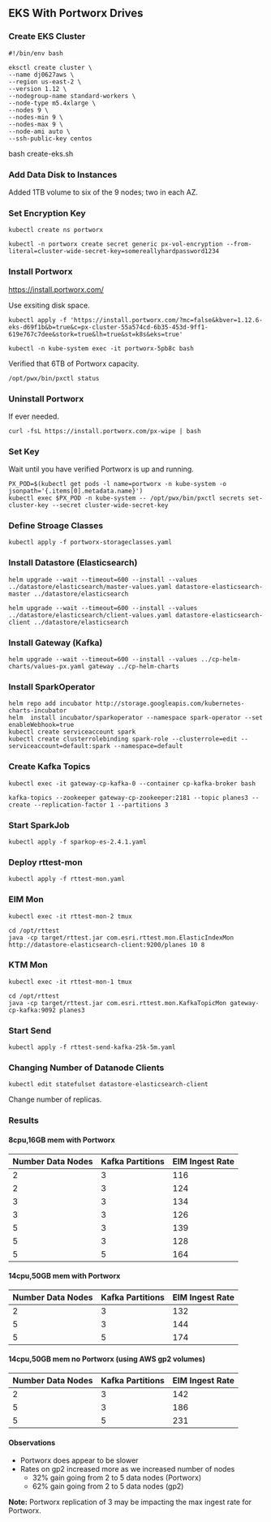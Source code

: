 
## EKS With Portworx Drives


### Create EKS Cluster

```
#!/bin/env bash

eksctl create cluster \
--name dj0627aws \
--region us-east-2 \
--version 1.12 \
--nodegroup-name standard-workers \
--node-type m5.4xlarge \
--nodes 9 \
--nodes-min 9 \
--nodes-max 9 \
--node-ami auto \
--ssh-public-key centos
```

bash create-eks.sh

### Add Data Disk to Instances 

Added 1TB volume to six of the 9 nodes; two in each AZ.


### Set Encryption Key

```
kubectl create ns portworx

kubectl -n portworx create secret generic px-vol-encryption --from-literal=cluster-wide-secret-key=somereallyhardpassword1234
```

### Install Portworx


https://install.portworx.com/

Use exsiting disk space.

```
kubectl apply -f 'https://install.portworx.com/?mc=false&kbver=1.12.6-eks-d69f1b&b=true&c=px-cluster-55a574cd-6b35-453d-9ff1-619e767c7dee&stork=true&lh=true&st=k8s&eks=true'
```

```
kubectl -n kube-system exec -it portworx-5pb8c bash
```

Verified that 6TB of Portworx capacity.

```
/opt/pwx/bin/pxctl status
```

### Uninstall Portworx

If ever needed.

```
curl -fsL https://install.portworx.com/px-wipe | bash
```



### Set Key

Wait until you have verified Portworx is up and running.

```
PX_POD=$(kubectl get pods -l name=portworx -n kube-system -o jsonpath='{.items[0].metadata.name}')
kubectl exec $PX_POD -n kube-system -- /opt/pwx/bin/pxctl secrets set-cluster-key --secret cluster-wide-secret-key
```

### Define Stroage Classes

```
kubectl apply -f portworx-storageclasses.yaml
```

### Install Datastore (Elasticsearch)

```
helm upgrade --wait --timeout=600 --install --values ../datastore/elasticsearch/master-values.yaml datastore-elasticsearch-master ../datastore/elasticsearch

helm upgrade --wait --timeout=600 --install --values ../datastore/elasticsearch/client-values.yaml datastore-elasticsearch-client ../datastore/elasticsearch
```


### Install Gateway (Kafka)

```
helm upgrade --wait --timeout=600 --install --values ../cp-helm-charts/values-px.yaml gateway ../cp-helm-charts
```

### Install SparkOperator

```
helm repo add incubator http://storage.googleapis.com/kubernetes-charts-incubator
helm  install incubator/sparkoperator --namespace spark-operator --set enableWebhook=true
kubectl create serviceaccount spark
kubectl create clusterrolebinding spark-role --clusterrole=edit --serviceaccount=default:spark --namespace=default
```

### Create Kafka Topics

```
kubectl exec -it gateway-cp-kafka-0 --container cp-kafka-broker bash
```

```
kafka-topics --zookeeper gateway-cp-zookeeper:2181 --topic planes3 --create --replication-factor 1 --partitions 3
```
### Start SparkJob

```
kubectl apply -f sparkop-es-2.4.1.yaml
```

### Deploy rttest-mon

```
kubectl apply -f rttest-mon.yaml
```

###  EIM Mon

```
kubectl exec -it rttest-mon-2 tmux
```

```
cd /opt/rttest
java -cp target/rttest.jar com.esri.rttest.mon.ElasticIndexMon http://datastore-elasticsearch-client:9200/planes 10 8
```

### KTM Mon

```
kubectl exec -it rttest-mon-1 tmux
```

```
cd /opt/rttest
java -cp target/rttest.jar com.esri.rttest.mon.KafkaTopicMon gateway-cp-kafka:9092 planes3
```

### Start Send

```
kubectl apply -f rttest-send-kafka-25k-5m.yaml
```

### Changing Number of Datanode Clients

```
kubectl edit statefulset datastore-elasticsearch-client
```

Change number of replicas.


### Results


#### 8cpu,16GB mem with Portworx

|Number Data Nodes|Kafka Partitions|EIM Ingest Rate|
|-----------------|----------------|---------------|
|2                |3               |116            |
|2                |3               |124            |
|3                |3               |134            |
|3                |3               |126            |
|5                |3               |139            |
|5                |3               |128            |
|5                |5               |164            |


#### 14cpu,50GB mem with Portworx

|Number Data Nodes|Kafka Partitions|EIM Ingest Rate|
|-----------------|----------------|---------------|
|2                |3               |132            |
|5                |3               |144            |
|5                |5               |174            |


#### 14cpu,50GB mem no Portworx (using AWS gp2 volumes)


|Number Data Nodes|Kafka Partitions|EIM Ingest Rate|
|-----------------|----------------|---------------|
|2                |3               |142            |
|5                |3               |186            |
|5                |5               |231            |

#### Observations

- Portworx does appear to be slower 
- Rates on gp2 increased more as we increased number of nodes
  - 32% gain going from 2 to 5 data nodes (Portworx)
  - 62% gain going from 2 to 5 data nodes (gp2)
  
  
**Note:** Portworx replication of 3 may be impacting the max ingest rate for Portworx. 

